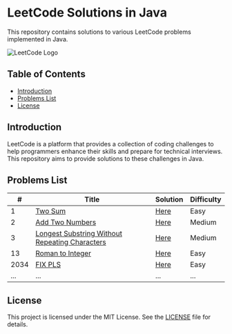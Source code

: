 # LeetCode Solutions in Java

This repository contains solutions to various LeetCode problems implemented in Java.

![LeetCode Logo](https://assets.leetcode.com/static_assets/public/webpack_bundles/images/logo-dark.e99485d9b.svg)

## Table of Contents

- [Introduction](#introduction)
- [Problems List](#problems-list)
- [License](#license)

## Introduction

LeetCode is a platform that provides a collection of coding challenges to help programmers enhance their skills and prepare for technical interviews. This repository aims to provide solutions to these challenges in Java.

## Problems List

| #    | Title                                                                                                                           | Solution                                         | Difficulty |
|------|---------------------------------------------------------------------------------------------------------------------------------|--------------------------------------------------|------------|
| 1    | [Two Sum](https://leetcode.com/problems/two-sum/)                                                                               | [Here](.src/Java/TwoSum_1.java)                  | Easy       |
| 2    | [Add Two Numbers](https://leetcode.com/problems/add-two-numbers/)                                                               | [Here](.src/Java/AddTwoNumbers_2.java)           | Medium     |
| 3    | [Longest Substring Without Repeating Characters](https://leetcode.com/problems/longest-substring-without-repeating-characters/) | [Here](.src/Java/LongestSubstring_3.java)        | Medium     |
| 13   | [Roman to Integer](https://leetcode.com/problems/roman-to-integer/)                                                             | [Here](.src/Java/RomanToInteger_13.java)         | Easy       |
| 2034 | [FIX PLS](https://leetcode.com/problems/add-two-numbers/)                                                                       | [Here](.src/Java/StockPriceFluctation_2034.java) | Easy       |
| ...  | ...                                                                                                                             | ...                                              | ...        |

## License

This project is licensed under the MIT License. See the [LICENSE](./LICENSE) file for details.
